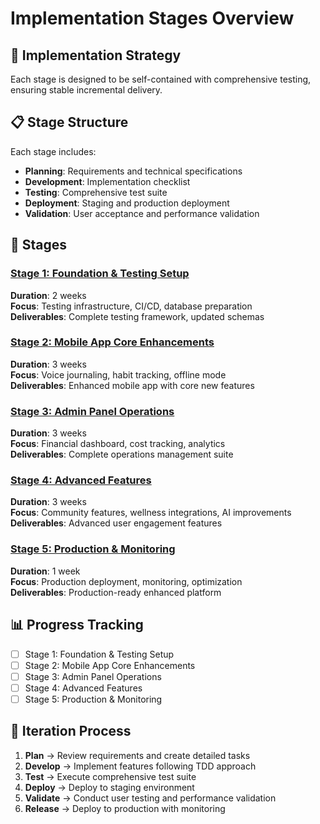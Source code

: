 # Implementation Stages Overview

## 🎯 Implementation Strategy
Each stage is designed to be self-contained with comprehensive testing, ensuring stable incremental delivery.

## 📋 Stage Structure
Each stage includes:
- **Planning**: Requirements and technical specifications
- **Development**: Implementation checklist
- **Testing**: Comprehensive test suite
- **Deployment**: Staging and production deployment
- **Validation**: User acceptance and performance validation

## 🚀 Stages

### [Stage 1: Foundation & Testing Setup](./stage-1-foundation.md)
**Duration**: 2 weeks  
**Focus**: Testing infrastructure, CI/CD, database preparation  
**Deliverables**: Complete testing framework, updated schemas

### [Stage 2: Mobile App Core Enhancements](./stage-2-mobile-core.md)
**Duration**: 3 weeks  
**Focus**: Voice journaling, habit tracking, offline mode  
**Deliverables**: Enhanced mobile app with core new features

### [Stage 3: Admin Panel Operations](./stage-3-admin-operations.md)
**Duration**: 3 weeks  
**Focus**: Financial dashboard, cost tracking, analytics  
**Deliverables**: Complete operations management suite

### [Stage 4: Advanced Features](./stage-4-advanced.md)
**Duration**: 3 weeks  
**Focus**: Community features, wellness integrations, AI improvements  
**Deliverables**: Advanced user engagement features

### [Stage 5: Production & Monitoring](./stage-5-production.md)
**Duration**: 1 week  
**Focus**: Production deployment, monitoring, optimization  
**Deliverables**: Production-ready enhanced platform

## 📊 Progress Tracking
- [ ] Stage 1: Foundation & Testing Setup
- [ ] Stage 2: Mobile App Core Enhancements  
- [ ] Stage 3: Admin Panel Operations
- [ ] Stage 4: Advanced Features
- [ ] Stage 5: Production & Monitoring

## 🔄 Iteration Process
1. **Plan** → Review requirements and create detailed tasks
2. **Develop** → Implement features following TDD approach
3. **Test** → Execute comprehensive test suite
4. **Deploy** → Deploy to staging environment
5. **Validate** → Conduct user testing and performance validation
6. **Release** → Deploy to production with monitoring 